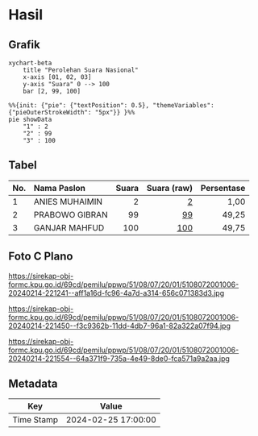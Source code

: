 # Hasil

## Grafik

```mermaid
xychart-beta
    title "Perolehan Suara Nasional"
    x-axis [01, 02, 03]
    y-axis "Suara" 0 --> 100
    bar [2, 99, 100]
```

```mermaid
%%{init: {"pie": {"textPosition": 0.5}, "themeVariables": {"pieOuterStrokeWidth": "5px"}} }%%
pie showData
    "1" : 2
    "2" : 99
    "3" : 100
```

## Tabel

| No. | Nama Paslon    | Suara | Suara (raw) | Persentase |
|:--- |:-------------- | -----:| -----------:| ----------:|
| 1   | ANIES MUHAIMIN | 2     | [2][p-1]    | 1,00       |
| 2   | PRABOWO GIBRAN | 99    | [99][p-2]   | 49,25      |
| 3   | GANJAR MAHFUD  | 100   | [100][p-3]  | 49,75      |


[p-1]: https://github.com/gigit-pemilu/pemilu-2024/blob/main/pilpres/hitung-suara/sub/51-bali/sub/08-buleleng/sub/07-sawan/sub/2001-lemukih/sub/006-tps/sub/paslon-1.txt
[p-2]: https://github.com/gigit-pemilu/pemilu-2024/blob/main/pilpres/hitung-suara/sub/51-bali/sub/08-buleleng/sub/07-sawan/sub/2001-lemukih/sub/006-tps/sub/paslon-2.txt
[p-3]: https://github.com/gigit-pemilu/pemilu-2024/blob/main/pilpres/hitung-suara/sub/51-bali/sub/08-buleleng/sub/07-sawan/sub/2001-lemukih/sub/006-tps/sub/paslon-3.txt

## Foto C Plano

https://sirekap-obj-formc.kpu.go.id/69cd/pemilu/ppwp/51/08/07/20/01/5108072001006-20240214-221241--aff1a16d-fc96-4a7d-a314-656c071383d3.jpg

https://sirekap-obj-formc.kpu.go.id/69cd/pemilu/ppwp/51/08/07/20/01/5108072001006-20240214-221450--f3c9362b-11dd-4db7-96a1-82a322a07f94.jpg

https://sirekap-obj-formc.kpu.go.id/69cd/pemilu/ppwp/51/08/07/20/01/5108072001006-20240214-221554--64a371f9-735a-4e49-8de0-fca571a9a2aa.jpg


## Metadata

| Key        | Value               |
| ---------- | ------------------- |
| Time Stamp | 2024-02-25 17:00:00 |



